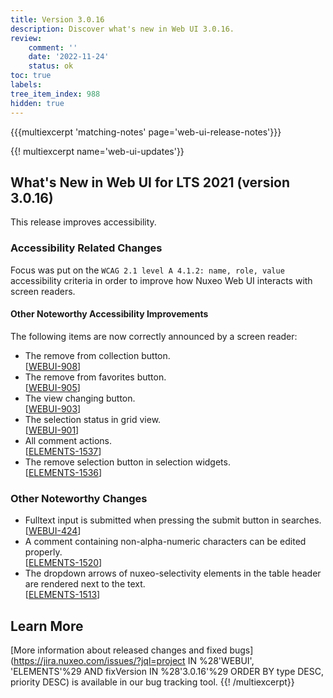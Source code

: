```yaml
---
title: Version 3.0.16
description: Discover what's new in Web UI 3.0.16.
review:
    comment: ''
    date: '2022-11-24'
    status: ok
toc: true
labels:
tree_item_index: 988
hidden: true
---
```


{{{multiexcerpt 'matching-notes' page='web-ui-release-notes'}}}

{{! multiexcerpt name='web-ui-updates'}}
## What's New in Web UI for LTS 2021 (version 3.0.16)

This release improves accessibility.

### Accessibility Related Changes

Focus was put on the `WCAG 2.1 level A 4.1.2: name, role, value` accessibility criteria in order to improve how Nuxeo Web UI interacts with screen readers.

#### Other Noteworthy Accessibility Improvements

The following items are now correctly announced by a screen reader:

- The remove from collection button.<br/>[[WEBUI-908](https://jira.nuxeo.com/browse/WEBUI-908)]
- The remove from favorites button.<br/>[[WEBUI-905](https://jira.nuxeo.com/browse/WEBUI-905)]
- The view changing button.<br/>[[WEBUI-903](https://jira.nuxeo.com/browse/WEBUI-903)]
- The selection status in grid view.<br/>[[WEBUI-901](https://jira.nuxeo.com/browse/WEBUI-901)]
- All comment actions.<br/>[[ELEMENTS-1537](https://jira.nuxeo.com/browse/ELEMENTS-1537)]
- The remove selection button in selection widgets.<br/>[[ELEMENTS-1536](https://jira.nuxeo.com/browse/ELEMENTS-1536)]


### Other Noteworthy Changes

- Fulltext input is submitted when pressing the submit button in searches.<br/>[[WEBUI-424](https://jira.nuxeo.com/browse/WEBUI-424)]
- A comment containing non-alpha-numeric characters can be edited properly.<br/>[[ELEMENTS-1520](https://jira.nuxeo.com/browse/ELEMENTS-1520)]
- The dropdown arrows of nuxeo-selectivity elements in the table header are rendered next to the text.<br/>[[ELEMENTS-1513](https://jira.nuxeo.com/browse/ELEMENTS-1513)]


## Learn More

[More information about released changes and fixed bugs](https://jira.nuxeo.com/issues/?jql=project IN %28'WEBUI', 'ELEMENTS'%29 AND fixVersion IN %28'3.0.16'%29 ORDER BY type DESC, priority DESC) is available in our bug tracking tool.
{{! /multiexcerpt}}
